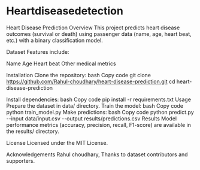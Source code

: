 # Heartdiseasedetection
Heart Disease Prediction Overview This project predicts heart disease outcomes (survival or death) using passenger data (name, age, heart beat, etc.) with a binary classification model.

Dataset Features include:

Name Age Heart beat Other medical metrics

Installation Clone the repository: bash Copy code git clone https://github.com/Rahul-choudhary/heart-disease-prediction.git cd heart-disease-prediction

Install dependencies: bash Copy code pip install -r requirements.txt Usage Prepare the dataset in data/ directory. Train the model: bash Copy code python train_model.py Make predictions: bash Copy code python predict.py --input data/input.csv --output results/predictions.csv Results Model performance metrics (accuracy, precision, recall, F1-score) are available in the results/ directory.

License Licensed under the MIT License.

Acknowledgements Rahul choudhary, Thanks to dataset contributors and supporters.

